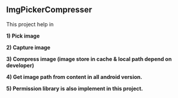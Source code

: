 ## ImgPickerCompresser

This  project help in 

**1) Pick image**

**2) Capture image**

**3) Compress image (image store in cache & local path depend on developer)**

**4) Get image path from content in all android version.**

**5) Permission library is also implement in this project.**



